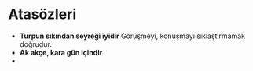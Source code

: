 # Atasözleri

* **Turpun sıkından seyreği iyidir** Görüşmeyi, konuşmayı sıklaştırmamak doğrudur.
* **Ak akçe, kara gün içindir**
* 
